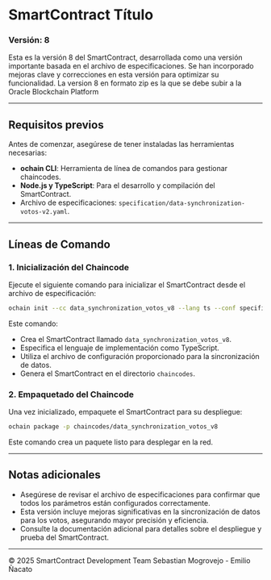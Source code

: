 # SmartContract Título

### Versión: 8

Esta es la versión 8 del SmartContract, desarrollada como una versión importante basada en el archivo de especificaciones. Se han incorporado mejoras clave y correcciones en esta versión para optimizar su funcionalidad. La version 8 en formato zip es la que se debe subir a la Oracle Blockchain Platform

---

## Requisitos previos

Antes de comenzar, asegúrese de tener instaladas las herramientas necesarias:

- **ochain CLI**: Herramienta de línea de comandos para gestionar chaincodes.
- **Node.js y TypeScript**: Para el desarrollo y compilación del SmartContract.
- Archivo de especificaciones: `specification/data-synchronization-votos-v2.yaml`.

---

## Líneas de Comando

### 1. Inicialización del Chaincode

Ejecute el siguiente comando para inicializar el SmartContract desde el archivo de especificación:

```bash
ochain init --cc data_synchronization_votos_v8 --lang ts --conf specification/data-synchronization-votos-v2.yaml -o chaincodes
```

Este comando:
- Crea el SmartContract llamado `data_synchronization_votos_v8`.
- Especifica el lenguaje de implementación como TypeScript.
- Utiliza el archivo de configuración proporcionado para la sincronización de datos.
- Genera el SmartContract en el directorio `chaincodes`.

### 2. Empaquetado del Chaincode

Una vez inicializado, empaquete el SmartContract para su despliegue:

```bash
ochain package -p chaincodes/data_synchronization_votos_v8
```

Este comando crea un paquete listo para desplegar en la red.

---

## Notas adicionales

- Asegúrese de revisar el archivo de especificaciones para confirmar que todos los parámetros están configurados correctamente.
- Esta versión incluye mejoras significativas en la sincronización de datos para los votos, asegurando mayor precisión y eficiencia.
- Consulte la documentación adicional para detalles sobre el despliegue y prueba del SmartContract.

---

© 2025 SmartContract Development Team Sebastian Mogrovejo - Emilio Ñacato

